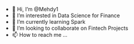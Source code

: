 - 👋 Hi, I’m @Mehdy1
- 👀 I’m interested in Data Science for Finance
- 🌱 I’m currently learning Spark
- 💞️ I’m looking to collaborate on Fintech Projects
- 📫 How to reach me ...

<!---
Mehdy1/Mehdy1 is a ✨ special ✨ repository because its `README.md` (this file) appears on your GitHub profile.
You can click the Preview link to take a look at your changes.
--->
